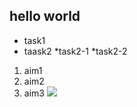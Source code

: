 ##
## hello world
* task1
* taask2
   *task2-1
   *task2-2

1. aim1
2. aim2
3. aim3
   ![](https://gitlab.com/picbed/bed/uploads/75985eac80cb11269120d0283ce6a8a5/logo.png)
